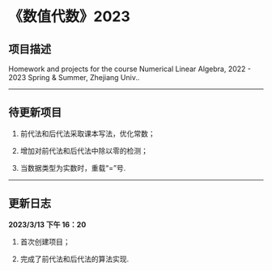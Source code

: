 # 《数值代数》2023

## 项目描述

Homework and projects for the course Numerical Linear Algebra, 2022 - 2023 Spring &amp; Summer, Zhejiang Univ..

--------------------------

## 待更新项目

1. 前代法和后代法采取课本写法，优化常数；

2. 增加对前代法和后代法中除以零的检测；

3. 当数据类型为实数时，重载“=”号.

--------------------------

## 更新日志

**2023/3/13 下午 16：20**

1. 首次创建项目；

2. 完成了前代法和后代法的算法实现.